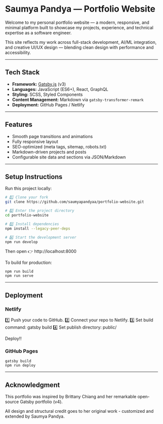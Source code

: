 # Saumya Pandya — Portfolio Website

Welcome to my personal portfolio website — a modern, responsive, and minimal platform built to showcase my projects, experience, and technical expertise as a software engineer.

This site reflects my work across full-stack development, AI/ML integration, and creative UI/UX design — blending clean design with performance and accessibility.

---

## Tech Stack

- **Framework:** [Gatsby.js](https://www.gatsbyjs.com/) (v3)
- **Languages:** JavaScript (ES6+), React, GraphQL
- **Styling:** SCSS, Styled Components
- **Content Management:** Markdown via `gatsby-transformer-remark`
- **Deployment:** GitHub Pages / Netlify

---

## Features

- Smooth page transitions and animations
- Fully responsive layout
- SEO-optimized (meta tags, sitemap, robots.txt)
- Markdown-driven projects and posts
- Configurable site data and sections via JSON/Markdown

---

## Setup Instructions

Run this project locally:

```bash
# 1️⃣ Clone your fork
git clone https://github.com/saumyapandyaa/portfolio-website.git

# 2️⃣ Enter the project directory
cd portfolio-website

# 3️⃣ Install dependencies
npm install --legacy-peer-deps

# 4️⃣ Start the development server
npm run develop
```

Then open 👉 http://localhost:8000

To build for production:

```
npm run build
npm run serve
```

--- 

## Deployment

### Netlify

1️⃣ Push your code to GitHub.
2️⃣ Connect your repo to Netlify.
3️⃣ Set build command: gatsby build
4️⃣ Set publish directory: public/

Deploy!!

### GitHub Pages

```
gatsby build
npm run deploy
```

---

## Acknowledgment

This portfolio was inspired by Brittany Chiang and her remarkable open-source Gatsby portfolio (v4).

All design and structural credit goes to her original work - customized and extended by Saumya Pandya.
